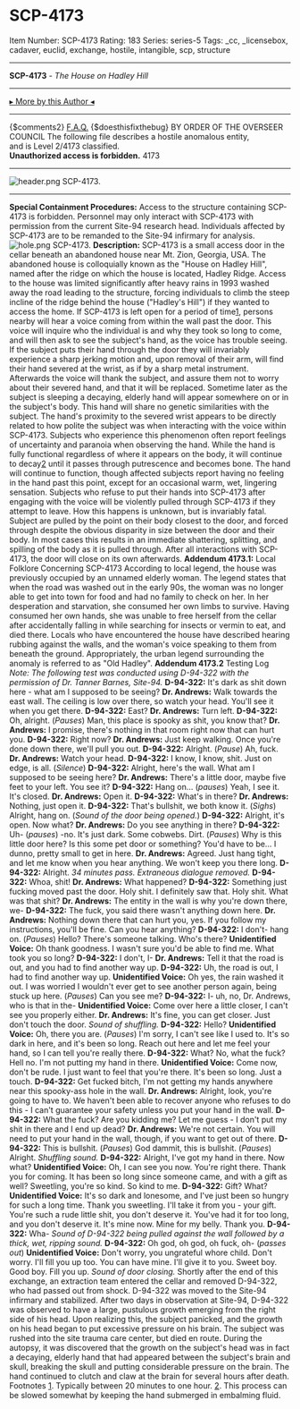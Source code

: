 # SCP-4173
Item Number: SCP-4173
Rating: 183
Series: series-5
Tags: _cc, _licensebox, cadaver, euclid, exchange, hostile, intangible, scp, structure

---

**SCP-4173** \- _The House on Hadley Hill_
* * *
[▸ More by this Author ◂](http://www.scp-wiki.net/djkaktus)
* * *
{$comments2}
[F.A.Q.](https://scp-wiki.wikidot.com/component:info-ayers)
{$doesthisfixthebug}
BY ORDER OF THE OVERSEER COUNCIL
The following file describes a hostile anomalous entity,  
and is Level 2/4173 classified.  
**Unauthorized access is forbidden.**
4173
* * *
![header.png](https://scp-wiki.wdfiles.com/local--files/scp-4173/header.png)
SCP-4173.
* * *
**Special Containment Procedures:** Access to the structure containing SCP-4173 is forbidden. Personnel may only interact with SCP-4173 with permission from the current Site-94 research head. Individuals affected by SCP-4173 are to be remanded to the Site-94 infirmary for analysis.
![hole.png](https://scp-wiki.wdfiles.com/local--files/scp-4173/hole.png)
SCP-4173.
**Description:** SCP-4173 is a small access door in the cellar beneath an abandoned house near Mt. Zion, Georgia, USA. The abandoned house is colloquially known as the "House on Hadley Hill", named after the ridge on which the house is located, Hadley Ridge. Access to the house was limited significantly after heavy rains in 1993 washed away the road leading to the structure, forcing individuals to climb the steep incline of the ridge behind the house ("Hadley's Hill") if they wanted to access the home.
If SCP-4173 is left open for a period of time[1](javascript:;), persons nearby will hear a voice coming from within the wall past the door. This voice will inquire who the individual is and why they took so long to come, and will then ask to see the subject's hand, as the voice has trouble seeing. If the subject puts their hand through the door they will invariably experience a sharp jerking motion and, upon removal of their arm, will find their hand severed at the wrist, as if by a sharp metal instrument.
Afterwards the voice will thank the subject, and assure them not to worry about their severed hand, and that it will be replaced. Sometime later as the subject is sleeping a decaying, elderly hand will appear somewhere on or in the subject's body. This hand will share no genetic similarities with the subject. The hand's proximity to the severed wrist appears to be directly related to how polite the subject was when interacting with the voice within SCP-4173. Subjects who experience this phenomenon often report feelings of uncertainty and paranoia when observing the hand.
While the hand is fully functional regardless of where it appears on the body, it will continue to decay[2](javascript:;) until it passes through putrescence and becomes bone. The hand will continue to function, though affected subjects report having no feeling in the hand past this point, except for an occasional warm, wet, lingering sensation.
Subjects who refuse to put their hands into SCP-4173 after engaging with the voice will be violently pulled through SCP-4173 if they attempt to leave. How this happens is unknown, but is invariably fatal. Subject are pulled by the point on their body closest to the door, and forced through despite the obvious disparity in size between the door and their body. In most cases this results in an immediate shattering, splitting, and spilling of the body as it is pulled through.
After all interactions with SCP-4173, the door will close on its own afterwards.
**Addendum 4173.1:** Local Folklore Concerning SCP-4173
According to local legend, the house was previously occupied by an unnamed elderly woman. The legend states that when the road was washed out in the early 90s, the woman was no longer able to get into town for food and had no family to check on her. In her desperation and starvation, she consumed her own limbs to survive.
Having consumed her own hands, she was unable to free herself from the cellar after accidentally falling in while searching for insects or vermin to eat, and died there. Locals who have encountered the house have described hearing rubbing against the walls, and the woman's voice speaking to them from beneath the ground.
Appropriately, the urban legend surrounding the anomaly is referred to as "Old Hadley".
**Addendum 4173.2** Testing Log
_Note: The following test was conducted using D-94-322 with the permission of Dr. Tanner Barnes, Site-94._
**D-94-322:** It's dark as shit down here - what am I supposed to be seeing?
**Dr. Andrews:** Walk towards the east wall. The ceiling is low over there, so watch your head. You'll see it when you get there.
**D-94-322:** East?
**Dr. Andrews:** Turn left.
**D-94-322:** Oh, alright. (_Pauses_) Man, this place is spooky as shit, you know that?
**Dr. Andrews:** I promise, there's nothing in that room right now that can hurt you.
**D-94-322:** Right now?
**Dr. Andrews:** Just keep walking. Once you're done down there, we'll pull you out.
**D-94-322:** Alright. (_Pause_) Ah, fuck.
**Dr. Andrews:** Watch your head.
**D-94-322:** I know, I know, shit. Just on edge, is all.
(_Silence_)
**D-94-322:** Alright, here's the wall. What am I supposed to be seeing here?
**Dr. Andrews:** There's a little door, maybe five feet to your left. You see it?
**D-94-322:** Hang on… (_pauses_) Yeah, I see it. It's closed.
**Dr. Andrews:** Open it.
**D-94-322:** What's in there?
**Dr. Andrews:** Nothing, just open it.
**D-94-322:** That's bullshit, we both know it. (_Sighs_) Alright, hang on.
(_Sound of the door being opened._)
**D-94-322:** Alright, it's open. Now what?
**Dr. Andrews:** Do you see anything in there?
**D-94-322:** Uh- (_pauses_) -no. It's just dark. Some cobwebs. Dirt. (_Pauses_) Why is this little door here? Is this some pet door or something? You'd have to be… I dunno, pretty small to get in here.
**Dr. Andrews:** Agreed. Just hang tight, and let me know when you hear anything. We won't keep you there long.
**D-94-322:** Alright.
_34 minutes pass. Extraneous dialogue removed._
**D-94-322:** Whoa, shit!
**Dr. Andrews:** What happened?
**D-94-322:** Something just fucking moved past the door. Holy shit. I definitely saw that. Holy shit. What was that shit?
**Dr. Andrews:** The entity in the wall is why you're down there, we-
**D-94-322:** The fuck, you said there wasn't anything down here.
**Dr. Andrews:** Nothing down there that can hurt you, yes. If you follow my instructions, you'll be fine. Can you hear anything?
**D-94-322:** I don't- hang on. (_Pauses_) Hello? There's someone talking. Who's there?
**Unidentified Voice:** Oh thank goodness. I wasn't sure you'd be able to find me. What took you so long?
**D-94-322:** I don't, I-
**Dr. Andrews:** Tell it that the road is out, and you had to find another way up.
**D-94-322:** Uh, the road is out, I had to find another way up.
**Unidentified Voice:** Oh yes, the rain washed it out. I was worried I wouldn't ever get to see another person again, being stuck up here. (_Pauses_) Can you see me?
**D-94-322:** I- uh, no, Dr. Andrews, who is that in the-
**Unidentified Voice:** Come over here a little closer, I can't see you properly either.
**Dr. Andrews:** It's fine, you can get closer. Just don't touch the door.
_Sound of shuffling._
**D-94-322:** Hello?
**Unidentified Voice:** Oh, there you are. (_Pauses_) I'm sorry, I can't see like I used to. It's so dark in here, and it's been so long. Reach out here and let me feel your hand, so I can tell you're really there.
**D-94-322:** What? No, what the fuck? Hell no. I'm not putting my hand in there.
**Unidentified Voice:** Come now, don't be rude. I just want to feel that you're there. It's been so long. Just a touch.
**D-94-322:** Get fucked bitch, I'm not getting my hands anywhere near this spooky-ass hole in the wall.
**Dr. Andrews:** Alright, look, you're going to have to. We haven't been able to recover anyone who refuses to do this - I can't guarantee your safety unless you put your hand in the wall.
**D-94-322:** What the fuck? Are you kidding me? Let me guess - I don't put my shit in there and I end up dead?
**Dr. Andrews:** We're not certain. You will need to put your hand in the wall, though, if you want to get out of there.
**D-94-322:** This is bullshit. (_Pauses_) God dammit, this is bullshit. (_Pauses_) Alright.
_Shuffling sound._
**D-94-322:** Alright, I've got my hand in there. Now what?
**Unidentified Voice:** Oh, I can see you now. You're right there. Thank you for coming. It has been so long since someone came, and with a gift as well? Sweetling, you're so kind. So kind to me.
**D-94-322:** Gift? What?
**Unidentified Voice:** It's so dark and lonesome, and I've just been so hungry for such a long time. Thank you sweetling. I'll take it from you - your gift. You're such a rude little shit, you don't deserve it. You've had it for too long, and you don't deserve it. It's mine now. Mine for my belly. Thank you.
**D-94-322:** Wha-
_Sound of D-94-322 being pulled against the wall followed by a thick, wet, ripping sound._
**D-94-322:** Oh god, oh god, oh fuck, oh- (_passes out_)
**Unidentified Voice:** Don't worry, you ungrateful whore child. Don't worry. I'll fill you up too. You can have mine. I'll give it to you. Sweet boy. Good boy. Fill you up.
_Sound of door closing._
Shortly after the end of this exchange, an extraction team entered the cellar and removed D-94-322, who had passed out from shock. D-94-322 was moved to the Site-94 infirmary and stabilized.
After two days in observation at Site-94, D-94-322 was observed to have a large, pustulous growth emerging from the right side of his head. Upon realizing this, the subject panicked, and the growth on his head began to put excessive pressure on his brain. The subject was rushed into the site trauma care center, but died en route.
During the autopsy, it was discovered that the growth on the subject's head was in fact a decaying, elderly hand that had appeared between the subject's brain and skull, breaking the skull and putting considerable pressure on the brain. The hand continued to clutch and claw at the brain for several hours after death.
Footnotes
[1](javascript:;). Typically between 20 minutes to one hour.
[2](javascript:;). This process can be slowed somewhat by keeping the hand submerged in embalming fluid.